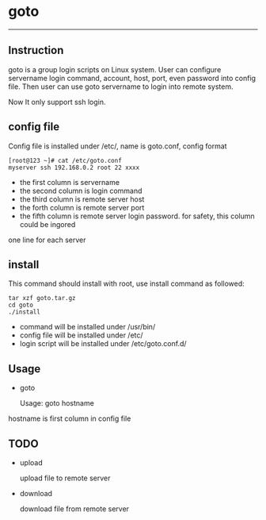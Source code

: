 # goto
---
## Instruction

goto is a group login scripts on Linux system. User can configure servername login command, account, host, port, even password into config file. Then user can use goto servername to login into remote system.

Now It only support ssh login.

## config file

Config file is installed under /etc/, name is goto.conf, config format

	[root@123 ~]# cat /etc/goto.conf
	myserver ssh 192.168.0.2 root 22 xxxx

- the first column is servername
- the second column is login command
- the third column is remote server host
- the forth column is remote server port
- the fifth column is remote server login password. for safety, this column could be ingored

one line for each server

## install

This command should install with root, use install command as followed:

	tar xzf goto.tar.gz
	cd goto
	./install

- command will be installed under /usr/bin/
- config file will be installed under /etc/
- login script will be installed under /etc/goto.conf.d/

## Usage

- goto

	Usage: goto hostname

hostname is first column in config file

## TODO

- upload

	upload file to remote server

- download

	download file from remote server
